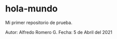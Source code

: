 # hola-mundo
Mi primer repositorio de prueba.

Autor: Alfredo Romero G.
Fecha: 5 de Abril del 2021

